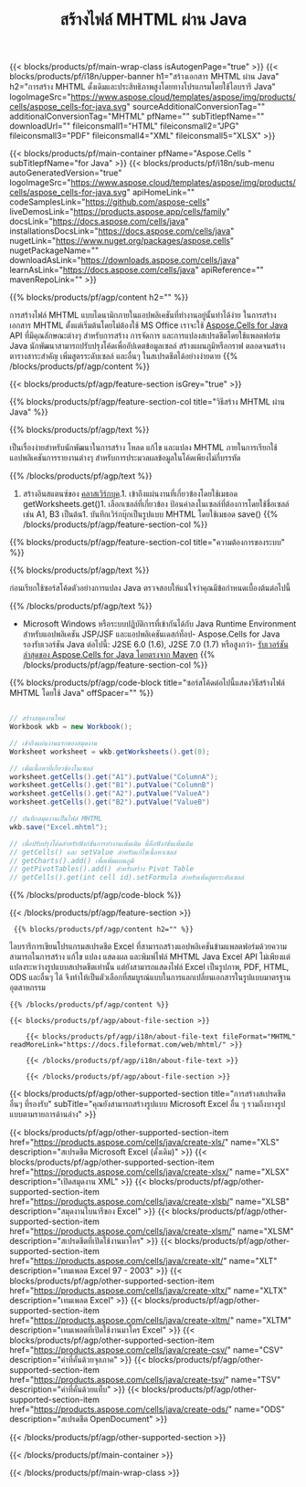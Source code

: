 ﻿---
title: สร้างไฟล์ MHTML ผ่าน Java 
url: /th/java/create-mhtml/ 
description: Java โค้ดตัวอย่างสำหรับสร้างเอกสาร MHTML ใช้รหัสนี้เพื่อสร้างไฟล์ MHTML ภายในเดสก์ท็อปที่ใช้ Java หรือเว็บแอปพลิเคชัน
---
{{< blocks/products/pf/main-wrap-class isAutogenPage="true" >}}
{{< blocks/products/pf/i18n/upper-banner h1="สร้างเอกสาร MHTML ผ่าน Java" h2="การสร้าง MHTML ดั้งเดิมและประสิทธิภาพสูงโดยทางโปรแกรมโดยใช้ไลบรารี Java" logoImageSrc="https://www.aspose.cloud/templates/aspose/img/products/cells/aspose_cells-for-java.svg" sourceAdditionalConversionTag="" additionalConversionTag="MHTML" pfName="" subTitlepfName="" downloadUrl="" fileiconsmall1="HTML" fileiconsmall2="JPG" fileiconsmall3="PDF" fileiconsmall4="XML" fileiconsmall5="XLSX" >}}

{{< blocks/products/pf/main-container pfName="Aspose.Cells " subTitlepfName="for Java" >}}
{{< blocks/products/pf/i18n/sub-menu autoGeneratedVersion="true" logoImageSrc="https://www.aspose.cloud/templates/aspose/img/products/cells/aspose_cells-for-java.svg" apiHomeLink="" codeSamplesLink="https://github.com/aspose-cells" liveDemosLink="https://products.aspose.app/cells/family" docsLink="https://docs.aspose.com/cells/java" installationsDocsLink="https://docs.aspose.com/cells/java" nugetLink="https://www.nuget.org/packages/aspose.cells" nugetPackageName="" downloadAsLink="https://downloads.aspose.com/cells/java" learnAsLink="https://docs.aspose.com/cells/java" apiReference="" mavenRepoLink="" >}}

{{% blocks/products/pf/agp/content h2="" %}}

 การสร้างไฟล์ MHTML แบบไดนามิกภายในแอปพลิเคชันที่ทำงานอยู่นั้นทำได้ง่าย ในการสร้างเอกสาร MHTML ตั้งแต่เริ่มต้นโดยไม่ต้องใช้ MS Office เราจะใช้
 [Aspose.Cells for Java](https://products.aspose.com/cells/java) 
 API ที่มีคุณลักษณะต่างๆ สำหรับการสร้าง การจัดการ และการแปลงสเปรดชีตโดยใช้แพลตฟอร์ม Java นักพัฒนาสามารถปรับปรุงโค้ดเพื่ออัปเดตข้อมูลเซลล์ สร้างแผนภูมิหรือกราฟ ตลอดจนสร้างตารางสาระสำคัญ เพิ่มสูตรระดับเซลล์ และอื่นๆ ในสเปรดชีตได้อย่างง่ายดาย
{{% /blocks/products/pf/agp/content %}}

{{< blocks/products/pf/agp/feature-section isGrey="true" >}}

{{% blocks/products/pf/agp/feature-section-col title="วิธีสร้าง MHTML ผ่าน Java" %}}

{{% blocks/products/pf/agp/text %}}

 เป็นเรื่องง่ายสำหรับนักพัฒนาในการสร้าง โหลด แก้ไข และแปลง MHTML ภายในการเรียกใช้แอปพลิเคชันการรายงานต่างๆ สำหรับการประมวลผลข้อมูลในโค้ดเพียงไม่กี่บรรทัด

{{% /blocks/products/pf/agp/text %}}

1. สร้างอินสแตนซ์ของ [คลาสเวิร์กบุค](https://apireference.aspose.com/cells/java/com.aspose.cells/Workbook).1. เข้าถึงแผ่นงานที่เกี่ยวข้องโดยใช้เมธอด getWorksheets.get()1. เลือกเซลล์ที่เกี่ยวข้อง ป้อนค่าลงในเซลล์ที่ต้องการโดยใช้ชื่อเซลล์ เช่น A1, B3 เป็นต้น1. บันทึกเวิร์กบุ๊กเป็นรูปแบบ MHTML โดยใช้เมธอด save()
{{% /blocks/products/pf/agp/feature-section-col %}}

{{% blocks/products/pf/agp/feature-section-col title="ความต้องการของระบบ" %}}

{{% blocks/products/pf/agp/text %}}

ก่อนเรียกใช้ซอร์สโค้ดตัวอย่างการแปลง Java ตรวจสอบให้แน่ใจว่าคุณมีข้อกำหนดเบื้องต้นต่อไปนี้  

{{% /blocks/products/pf/agp/text %}}

- Microsoft Windows หรือระบบปฏิบัติการที่เข้ากันได้กับ Java Runtime Environment สำหรับแอปพลิเคชัน JSP/JSF และแอปพลิเคชันเดสก์ท็อป- Aspose.Cells for Java รองรับเวอร์ชัน Java ต่อไปนี้: J2SE 6.0 (1.6), J2SE 7.0 (1.7) หรือสูงกว่า- [รับเวอร์ชันล่าสุดของ Aspose.Cells for Java โดยตรงจาก Maven](https://docs.aspose.com/cells/java/installation/) 
{{% /blocks/products/pf/agp/feature-section-col %}}

{{% blocks/products/pf/agp/code-block title="ซอร์สโค้ดต่อไปนี้แสดงวิธีสร้างไฟล์ MHTML โดยใช้ Java" offSpacer="" %}}

```cs

// สร้างสมุดงานใหม่
Workbook wkb = new Workbook();

// เข้าถึงแผ่นงานแรกของสมุดงาน
Worksheet worksheet = wkb.getWorksheets().get(0);

// เพิ่มเนื้อหาที่เกี่ยวข้องในเซลล์
worksheet.getCells().get("A1").putValue("ColumnA");
worksheet.getCells().get("B1").putValue("ColumnB")
worksheet.getCells().get("A2").putValue("ValueA")
worksheet.getCells().get("B2").putValue("ValueB")

// บันทึกสมุดงานเป็นไฟล์ MHTML
wkb.save("Excel.mhtml"); 

// เพื่อปรับปรุงโค้ดสำหรับฟังก์ชันการทำงานเพิ่มเติม นี่คือฟังก์ชันเพิ่มเติม
// getCells() และ setValue สำหรับแก้ไขเนื้อหาเซลล์
// getCharts().add() เพื่อเพิ่มแผนภูมิ
// getPivotTables().add() สำหรับสร้าง Pivot Table
// getCells().get(int cell id).setFormula สำหรับเพิ่มสูตรระดับเซลล์


```

{{% /blocks/products/pf/agp/code-block %}}

{{< /blocks/products/pf/agp/feature-section >}}

<!-- aboutfile Starts -->

     
     {{% blocks/products/pf/agp/content h2="" %}}

 ไลบรารีการเขียนโปรแกรมสเปรดชีต Excel ที่สามารถสร้างแอปพลิเคชันข้ามแพลตฟอร์มด้วยความสามารถในการสร้าง แก้ไข แปลง แสดงผล และพิมพ์ไฟล์ MHTML Java Excel API ไม่เพียงแต่แปลงระหว่างรูปแบบสเปรดชีตเท่านั้น แต่ยังสามารถแสดงไฟล์ Excel เป็นรูปภาพ, PDF, HTML, ODS และอื่นๆ ได้ จึงทำให้เป็นตัวเลือกที่สมบูรณ์แบบในการแลกเปลี่ยนเอกสารในรูปแบบมาตรฐานอุตสาหกรรม



    {{% /blocks/products/pf/agp/content %}}

    {{< blocks/products/pf/agp/about-file-section >}}

        {{< blocks/products/pf/agp/i18n/about-file-text fileFormat="MHTML" readMoreLink="https://docs.fileformat.com/web/mhtml/" >}}

        {{< /blocks/products/pf/agp/i18n/about-file-text >}}

        {{< /blocks/products/pf/agp/about-file-section >}}

          

<!-- aboutfile Ends -->

{{< blocks/products/pf/agp/other-supported-section title="การสร้างสเปรดชีตอื่นๆ ที่รองรับ" subTitle="คุณยังสามารถสร้างรูปแบบ Microsoft Excel อื่น ๆ รวมถึงบางรูปแบบตามรายการด้านล่าง" >}}

{{< blocks/products/pf/agp/other-supported-section-item href="https://products.aspose.com/cells/java/create-xls/" name="XLS" description="สเปรดชีต Microsoft Excel (ดั้งเดิม)" >}} 
{{< blocks/products/pf/agp/other-supported-section-item href="https://products.aspose.com/cells/java/create-xlsx/" name="XLSX" description="เปิดสมุดงาน XML" >}} 
{{< blocks/products/pf/agp/other-supported-section-item href="https://products.aspose.com/cells/java/create-xlsb/" name="XLSB" description="สมุดงานไบนารีของ Excel" >}} 
{{< blocks/products/pf/agp/other-supported-section-item href="https://products.aspose.com/cells/java/create-xlsm/" name="XLSM" description="สเปรดชีตที่เปิดใช้งานมาโคร" >}} 
{{< blocks/products/pf/agp/other-supported-section-item href="https://products.aspose.com/cells/java/create-xlt/" name="XLT" description="เทมเพลต Excel 97 - 2003" >}} 
{{< blocks/products/pf/agp/other-supported-section-item href="https://products.aspose.com/cells/java/create-xltx/" name="XLTX" description="เทมเพลต Excel" >}} 
{{< blocks/products/pf/agp/other-supported-section-item href="https://products.aspose.com/cells/java/create-xltm/" name="XLTM" description="เทมเพลตที่เปิดใช้งานมาโคร Excel" >}} 
{{< blocks/products/pf/agp/other-supported-section-item href="https://products.aspose.com/cells/java/create-csv/" name="CSV" description="ค่าที่คั่นด้วยจุลภาค" >}} 
{{< blocks/products/pf/agp/other-supported-section-item href="https://products.aspose.com/cells/java/create-tsv/" name="TSV" description="ค่าที่คั่นด้วยแท็บ" >}} 
{{< blocks/products/pf/agp/other-supported-section-item href="https://products.aspose.com/cells/java/create-ods/" name="ODS" description="สเปรดชีต OpenDocument" >}} 

{{< /blocks/products/pf/agp/other-supported-section >}}

{{< /blocks/products/pf/main-container >}}
    
{{< /blocks/products/pf/main-wrap-class >}}
